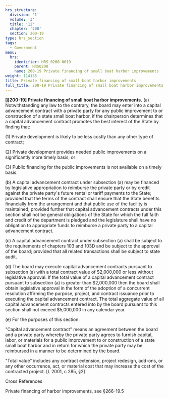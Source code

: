 ```yaml
---
hrs_structure:
  division: '1'
  volume: '3'
  title: '12'
  chapter: '200'
  section: 200-19
type: hrs_section
tags:
  - Government
menu:
  hrs:
    identifier: HRS_0200-0019
    parent: HRS0200
    name: 200-19 Private financing of small boat harbor improvements
weight: 114135
title: Private financing of small boat harbor improvements
full_title: 200-19 Private financing of small boat harbor improvements
---
```

**[§200-19] Private financing of small boat harbor improvements.** (a) Notwithstanding any law to the contrary, the board may enter into a capital advancement contract with a private party for any public improvement to or construction of a state small boat harbor, if the chairperson determines that a capital advancement contract promotes the best interest of the State by finding that:

(1) Private development is likely to be less costly than any other type of contract;

(2) Private development provides needed public improvements on a significantly more timely basis; or

(3) Public financing for the public improvements is not available on a timely basis.

(b) A capital advancement contract under subsection (a) may be financed by legislative appropriation to reimburse the private party or by credit against the private party's future rental or tariff payments to the State; provided that the terms of the contract shall ensure that the State benefits financially from the arrangement and that public use of the facility is maintained; provided further that capital advancement contracts under this section shall not be general obligations of the State for which the full faith and credit of the department is pledged and the legislature shall have no obligation to appropriate funds to reimburse a private party to a capital advancement contract.

(c) A capital advancement contract under subsection (a) shall be subject to the requirements of chapters 103 and 103D and be subject to the approval of the board; provided that all related transactions shall be subject to state audit.

(d) The board may execute capital advancement contracts pursuant to subsection (a) with a total contract value of $2,000,000 or less without legislative approval. If the total value of a capital advancement contract pursuant to subsection (a) is greater than $2,000,000 then the board shall obtain legislative approval in the form of the adoption of a concurrent resolution affirming the purpose, project, and contract issuance prior to executing the capital advancement contract. The total aggregate value of all capital advancement contracts entered into by the board pursuant to this section shall not exceed $5,000,000 in any calendar year.

(e) For the purposes of this section:

"Capital advancement contract" means an agreement between the board and a private party whereby the private party agrees to furnish capital, labor, or materials for a public improvement to or construction of a state small boat harbor and in return for which the private party may be reimbursed in a manner to be determined by the board.

"Total value" includes any contract extension, project redesign, add-ons, or any other occurrence, act, or material cost that may increase the cost of the contracted project. [L 2001, c 285, §2]

Cross References

Private financing of harbor improvements, see §266-19.5